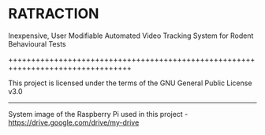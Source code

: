 # RATRACTION

Inexpensive, User Modifiable Automated Video Tracking System for Rodent Behavioural Tests

+++++++++++++++++++++++++++++++++++++++++++++++++++++++++++++++++++++++++++++++++

This project is licensed under the terms of the GNU General Public License v3.0

---------------------------------------------------------------------------------

System image of the Raspberry Pi used in this project - https://drive.google.com/drive/my-drive
